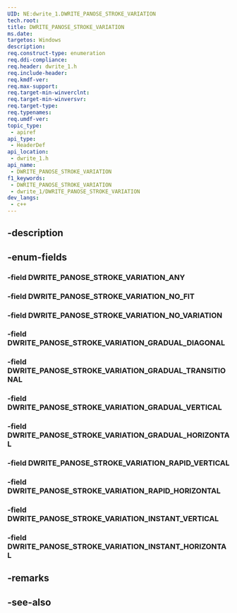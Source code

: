 ```yaml
---
UID: NE:dwrite_1.DWRITE_PANOSE_STROKE_VARIATION
tech.root: 
title: DWRITE_PANOSE_STROKE_VARIATION
ms.date: 
targetos: Windows
description: 
req.construct-type: enumeration
req.ddi-compliance: 
req.header: dwrite_1.h
req.include-header: 
req.kmdf-ver: 
req.max-support: 
req.target-min-winverclnt: 
req.target-min-winversvr: 
req.target-type: 
req.typenames: 
req.umdf-ver: 
topic_type:
 - apiref
api_type:
 - HeaderDef
api_location:
 - dwrite_1.h
api_name:
 - DWRITE_PANOSE_STROKE_VARIATION
f1_keywords:
 - DWRITE_PANOSE_STROKE_VARIATION
 - dwrite_1/DWRITE_PANOSE_STROKE_VARIATION
dev_langs:
 - c++
---
```


## -description

## -enum-fields

### -field DWRITE_PANOSE_STROKE_VARIATION_ANY

### -field DWRITE_PANOSE_STROKE_VARIATION_NO_FIT

### -field DWRITE_PANOSE_STROKE_VARIATION_NO_VARIATION

### -field DWRITE_PANOSE_STROKE_VARIATION_GRADUAL_DIAGONAL

### -field DWRITE_PANOSE_STROKE_VARIATION_GRADUAL_TRANSITIONAL

### -field DWRITE_PANOSE_STROKE_VARIATION_GRADUAL_VERTICAL

### -field DWRITE_PANOSE_STROKE_VARIATION_GRADUAL_HORIZONTAL

### -field DWRITE_PANOSE_STROKE_VARIATION_RAPID_VERTICAL

### -field DWRITE_PANOSE_STROKE_VARIATION_RAPID_HORIZONTAL

### -field DWRITE_PANOSE_STROKE_VARIATION_INSTANT_VERTICAL

### -field DWRITE_PANOSE_STROKE_VARIATION_INSTANT_HORIZONTAL

## -remarks

## -see-also

